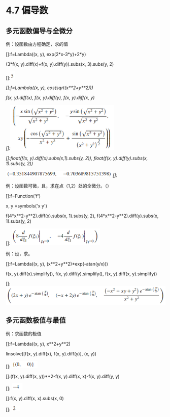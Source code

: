 # 4.7 偏导数

## 多元函数偏导与全微分

例：设函数由方程确定，求的值

[]:f=Lambda((x, y), exp(2\*x-3\*y)+2\*y)

(3\*f(x, y).diff(x)+f(x, y).diff(y)).subs(x, 3).subs(y, 2)

[]:![](../media/e757f81a5e440578bede0aa012bdf672.png)

*[]:f=Lambda((x, y), cos(sqrt(x\*\*2+y\*\*2)))*

*f(x, y).diff(x), f(x, y).diff(y), f(x, y).diff(x, y)*

*[]:*![](../media/cc4a473aa8a3a2fd18312a0143a6fa1e.png)

*[]:float(f(x, y).diff(x).subs(x,1).subs(y, 2)), float(f(x, y).diff(y).subs(x,
1).subs(y, 2))*

![](../media/ad20fee0d114c362aec672a90f52fa51.png)*[]:*

例：设函数可微，且，求在点（1,2）处的全微分。（）

[]:f=Function('f')

x, y =symbols('x y')

f(4\*x\*\*2-y\*\*2).diff(x).subs(x, 1).subs(y, 2),
f(4\*x\*\*2-y\*\*2).diff(y).subs(x, 1).subs(y, 2)

[]: ![](../media/45ecafafc2c5ebd409fe94d3be3754d6.png)

例：设，求。

[]:f=Lambda((x, y), (x\*\*2+y\*\*2)\*exp(-atan(y/x)))

f(x, y).diff(x).simplify(), f(x, y).diff(y).simplify(), f(x, y).diff(x,
y).simplify()

[]: ![](../media/b72b0480be319f8a8112c5e34e3e4ecd.png)

## 多元函数极值与最值

例：求函数的极值

[]:f=Lambda((x, y), x\*\*2+y\*\*2)

linsolve([f(x, y).diff(x), f(x, y).diff(y)], (x, y))

[]: ![](../media/98d1fab4a30bee21529ca11e5494c601.png)

[]:(f(x, y).diff(x, y))\*\*2-f(x, y).diff(x, x)-f(x, y).diff(y, y)

[]: ![](../media/b4dee87e29d0e42fd1eeec88772d112d.png)

[]:f(x, y).diff(x, x).subs(x, 0)

[]: ![](../media/23b02dad63e6e914e7f10550c66d4002.png)